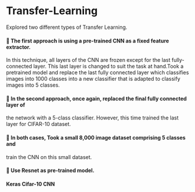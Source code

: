 # Transfer-Learning
Explored two different types of Transfer Learning.

####  The first approach is using a pre-trained CNN as a fixed feature extractor. 
In this technique, all layers of the CNN are frozen except for the last fully-connected layer. This last
layer is changed to suit the task at hand.Took a pretrained model and replace the last fully connected layer which classifies
images into 1000 classes into a new classifier that is adapted to classify images
into 5 classes.

####  In the second approach, once again, replaced the final fully connected layer of
the network with a 5-class classifier. However, this time trained the last layer
for CIFAR-10 dataset.

####  In both cases, Took a small 8,000 image dataset comprising 5 classes and
train the CNN on this small dataset.

####  Use Resnet as pre-trained model.

#### Keras  Cifar-10  CNN
